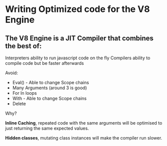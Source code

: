 # Writing Optimized code for the V8 Engine

## The V8 Engine is a JIT Compiler that combines the best of:

Interpreters ability to run javascript code on the fly
Compilers ability to compile code but be faster afterwards

Avoid:

- Eval() - Able to change Scope chains
- Many Arguments (around 3 is good)
- For In loops
- With - Able to change Scope chains
- Delete

Why?

**Inline Caching**, repeated code with the same arguments will be optimised to just returning the same expected values.

**Hidden classes**, mutating class instances will make the compiler run slower.
